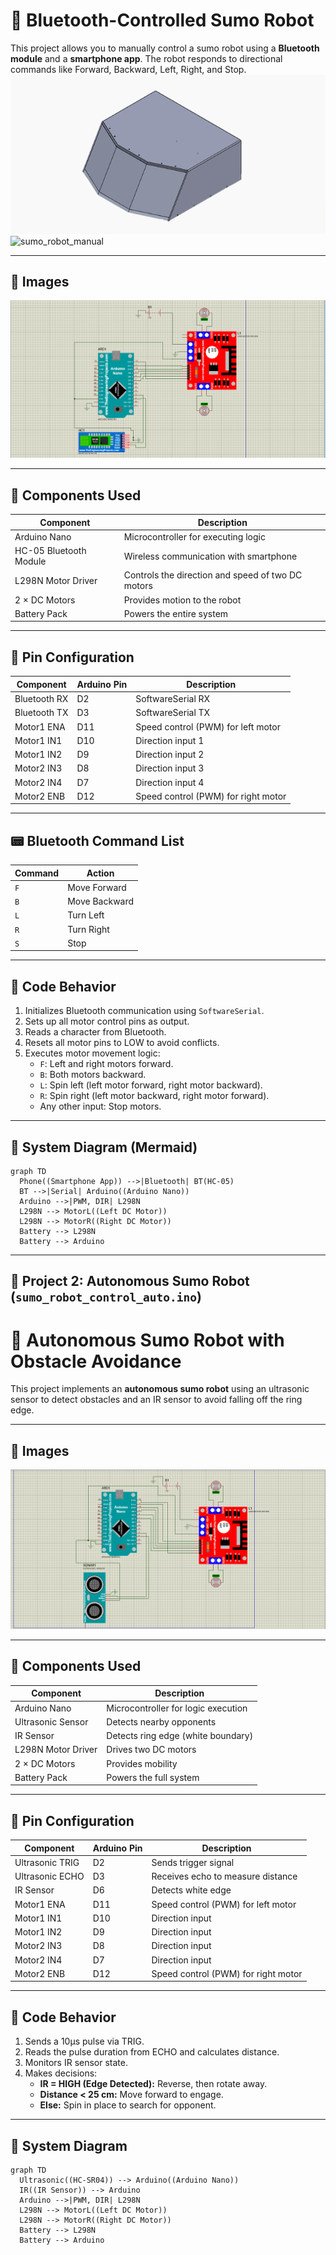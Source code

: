 # 🤖 Bluetooth-Controlled Sumo Robot

This project allows you to manually control a sumo robot using a **Bluetooth module** and a **smartphone app**. The robot responds to directional commands like Forward, Backward, Left, Right, and Stop.
![sumo_robot_manual](image/body.png) 
![sumo_robot_manual](image/components.png) 

---

## 📸 Images

![sumo_robot_manual](image/sumo_robot_manual.png) 

---

## 🧩 Components Used

| Component               | Description                                      |
|------------------------|--------------------------------------------------|
| Arduino Nano           | Microcontroller for executing logic              |
| HC-05 Bluetooth Module | Wireless communication with smartphone           |
| L298N Motor Driver     | Controls the direction and speed of two DC motors|
| 2 × DC Motors          | Provides motion to the robot                     |
| Battery Pack           | Powers the entire system                         |

---

## 🔧 Pin Configuration

| Component       | Arduino Pin | Description                          |
|----------------|-------------|--------------------------------------|
| Bluetooth RX   | D2          | SoftwareSerial RX                    |
| Bluetooth TX   | D3          | SoftwareSerial TX                    |
| Motor1 ENA     | D11         | Speed control (PWM) for left motor   |
| Motor1 IN1     | D10         | Direction input 1                    |
| Motor1 IN2     | D9          | Direction input 2                    |
| Motor2 IN3     | D8          | Direction input 3                    |
| Motor2 IN4     | D7          | Direction input 4                    |
| Motor2 ENB     | D12         | Speed control (PWM) for right motor  |

---

## 📟 Bluetooth Command List

| Command | Action        |
|--------|---------------|
| `F`    | Move Forward   |
| `B`    | Move Backward  |
| `L`    | Turn Left      |
| `R`    | Turn Right     |
| `S`    | Stop           |

---

## 🧠 Code Behavior

1. Initializes Bluetooth communication using `SoftwareSerial`.
2. Sets up all motor control pins as output.
3. Reads a character from Bluetooth.
4. Resets all motor pins to LOW to avoid conflicts.
5. Executes motor movement logic:
   - `F`: Left and right motors forward.
   - `B`: Both motors backward.
   - `L`: Spin left (left motor forward, right motor backward).
   - `R`: Spin right (left motor backward, right motor forward).
   - Any other input: Stop motors.

---

## 🔌 System Diagram (Mermaid)

```mermaid
graph TD
  Phone((Smartphone App)) -->|Bluetooth| BT(HC-05)
  BT -->|Serial| Arduino((Arduino Nano))
  Arduino -->|PWM, DIR| L298N
  L298N --> MotorL((Left DC Motor))
  L298N --> MotorR((Right DC Motor))
  Battery --> L298N
  Battery --> Arduino
```

---

## 📁 Project 2: Autonomous Sumo Robot (`sumo_robot_control_auto.ino`)

# 🧠 Autonomous Sumo Robot with Obstacle Avoidance

This project implements an **autonomous sumo robot** using an ultrasonic sensor to detect obstacles and an IR sensor to avoid falling off the ring edge.

---

## 📸 Images

 ![sumo_robot_auto](image/sumo_robot_auto.png) 

---

## 🧩 Components Used

| Component               | Description                                      |
|------------------------|--------------------------------------------------|
| Arduino Nano           | Microcontroller for logic execution              |
| Ultrasonic Sensor      | Detects nearby opponents                         |
| IR Sensor              | Detects ring edge (white boundary)               |
| L298N Motor Driver     | Drives two DC motors                             |
| 2 × DC Motors          | Provides mobility                                |
| Battery Pack           | Powers the full system                           |

---

## 🔧 Pin Configuration

| Component         | Arduino Pin | Description                             |
|------------------|-------------|-----------------------------------------|
| Ultrasonic TRIG  | D2          | Sends trigger signal                    |
| Ultrasonic ECHO  | D3          | Receives echo to measure distance       |
| IR Sensor        | D6          | Detects white edge                      |
| Motor1 ENA       | D11         | Speed control (PWM) for left motor      |
| Motor1 IN1       | D10         | Direction input                         |
| Motor1 IN2       | D9          | Direction input                         |
| Motor2 IN3       | D8          | Direction input                         |
| Motor2 IN4       | D7          | Direction input                         |
| Motor2 ENB       | D12         | Speed control (PWM) for right motor     |

---

## 🧠 Code Behavior

1. Sends a 10μs pulse via TRIG.
2. Reads the pulse duration from ECHO and calculates distance.
3. Monitors IR sensor state.
4. Makes decisions:
   - **IR = HIGH (Edge Detected):** Reverse, then rotate away.
   - **Distance < 25 cm:** Move forward to engage.
   - **Else:** Spin in place to search for opponent.

---

## 🔌 System Diagram

```mermaid
graph TD
  Ultrasonic((HC-SR04)) --> Arduino((Arduino Nano))
  IR((IR Sensor)) --> Arduino
  Arduino -->|PWM, DIR| L298N
  L298N --> MotorL((Left DC Motor))
  L298N --> MotorR((Right DC Motor))
  Battery --> L298N
  Battery --> Arduino
```
